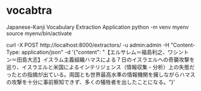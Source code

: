 # vocabtra
Japanese-Kanji Vocabulary Extraction Application
python -m venv myenv 
source myenv/bin/activate   

curl  -X POST http://localhost:8000/extractors/ -u admin:admin -H "Content-Type: application/json" -d '{"content": "【エルサレム＝福島利之、ワシント ン＝田島大志】イスラム主義組織ハマスによる７日のイスラエルへの奇襲攻撃を巡り、イスラエルと米国によるインテリジェンス（情報収集・分析）上の失態だったとの指摘が出ている。両国とも世界最高水準の情報機関を擁しながらハマスの攻撃を十分に事前察知できず、多くの犠牲者を出したことになる。"}'
